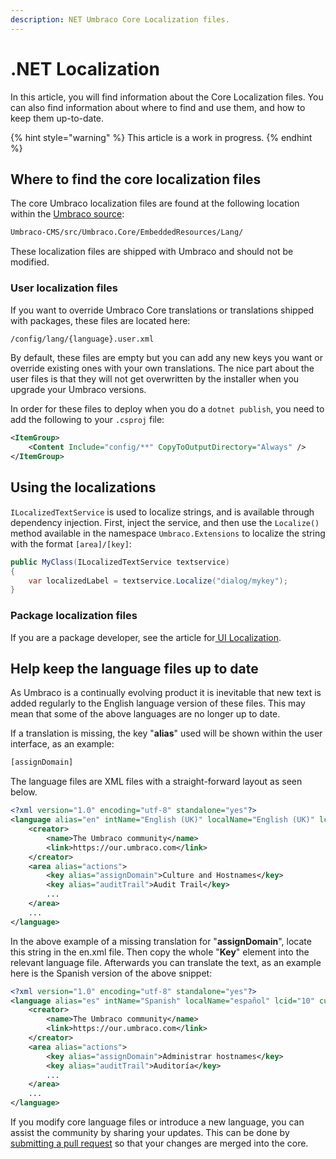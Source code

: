 ```yaml
---
description: NET Umbraco Core Localization files.
---
```


# .NET Localization

In this article, you will find information about the Core Localization files. You can also find information about where to find and use them, and how to keep them up-to-date.

{% hint style="warning" %}
This article is a work in progress.
{% endhint %}

## Where to find the core localization files

The core Umbraco localization files are found at the following location within the [Umbraco source](https://github.com/umbraco/Umbraco-CMS/tree/contrib/src/Umbraco.Core/EmbeddedResources/Lang):

```xml
Umbraco-CMS/src/Umbraco.Core/EmbeddedResources/Lang/
```

These localization files are shipped with Umbraco and should not be modified.

### User localization files

If you want to override Umbraco Core translations or translations shipped with packages,  these files are located here:

```xml
/config/lang/{language}.user.xml
```

By default, these files are empty but you can add any new keys you want or override existing ones with your own translations. The nice part about the user files is that they will not get overwritten by the installer when you upgrade your Umbraco versions.

In order for these files to deploy when you do a `dotnet publish`, you need to add the following to your `.csproj` file:

```xml
<ItemGroup>
    <Content Include="config/**" CopyToOutputDirectory="Always" />
</ItemGroup>
```

## Using the localizations

`ILocalizedTextService` is used to localize strings, and is available through dependency injection. First, inject the service, and then use the `Localize()` method available in the namespace `Umbraco.Extensions` to localize the string with the format `[area]/[key]`:

```csharp
public MyClass(ILocalizedTextService textservice)
{
    var localizedLabel = textservice.Localize("dialog/mykey");
}
```

### Package localization files

If you are a package developer, see the article for[ UI Localization](ui-localization.md).

## Help keep the language files up to date

As Umbraco is a continually evolving product it is inevitable that new text is added regularly to the English language version of these files. This may mean that some of the above languages are no longer up to date.

If a translation is missing, the key "**alias**" used will be shown within the user interface, as an example:

```xml
[assignDomain]
```

The language files are XML files with a straight-forward layout as seen below.

```xml
<?xml version="1.0" encoding="utf-8" standalone="yes"?>
<language alias="en" intName="English (UK)" localName="English (UK)" lcid="" culture="en-GB">
    <creator>
        <name>The Umbraco community</name>
        <link>https://our.umbraco.com</link>
    </creator>
    <area alias="actions">
        <key alias="assignDomain">Culture and Hostnames</key>
        <key alias="auditTrail">Audit Trail</key>
        ...
    </area>
    ...
</language>
```

In the above example of a missing translation for "**assignDomain**", locate this string in the en.xml file. Then copy the whole "**Key**" element into the relevant language file. Afterwards you can translate the text, as an example here is the Spanish version of the above snippet:

```xml
<?xml version="1.0" encoding="utf-8" standalone="yes"?>
<language alias="es" intName="Spanish" localName="español" lcid="10" culture="es-ES">
    <creator>
        <name>The Umbraco community</name>
        <link>https://our.umbraco.com</link>
    </creator>
    <area alias="actions">
        <key alias="assignDomain">Administrar hostnames</key>
        <key alias="auditTrail">Auditoría</key>
        ...
    </area>
    ...
</language>
```

If you modify core language files or introduce a new language, you can assist the community by sharing your updates. This can be done by [submitting a pull request](https://github.com/umbraco/Umbraco-CMS/blob/contrib/.github/CONTRIBUTING.md) so that your changes are merged into the core.
